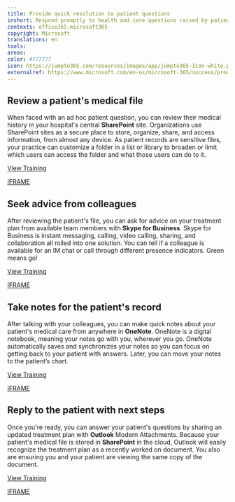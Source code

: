 ```yaml
---
title: Provide quick resolution to patient questions
inshort: Respond promptly to health and care questions raised by patients by easily accessing medical information and connecting with other health professionals.
contexts: office365,microsoft365
copyright: Microsoft
translations: en
tools: 
areas: 
color: #777777
icon: https://jumpto365.com/resources/images/app/jumpto365-Icon-white.png
externalref: https://www.microsoft.com/en-us/microsoft-365/success/productivitylibrary/provide-quick-resolution-to-patient-questions
---
```


## Review a patient's medical file

When faced with an ad hoc patient question, you can review their medical history in your hospital's central **SharePoint** site. Organizations use SharePoint sites as a secure place to store, organize, share, and access information, from almost any device. As patient records are sensitive files, your practice can customize a folder in a list or library to broaden or limit which users can access the folder and what those users can do to it. 

[View Training](https://support.office.com/en-US/article/What-is-SharePoint-97b915e6-651b-43b2-827d-fb25777f446f)

[IFRAME](https://www.microsoft.com/en-us/videoplayer/embed/RE1US0c)

## Seek advice from colleagues

After reviewing the patient's file, you can ask for advice on your treatment plan from available team members with **Skype for Business**. Skype for Business is instant messaging, calling, video calling, sharing, and collaboration all rolled into one solution. You can tell if a colleague is available for an IM chat or call through different presence indicators. Green means go!

[View Training](https://support.office.com/en-US/article/Discover-Skype-for-Business-8a3491a3-c095-4718-80cf-cbbe4afe4eba)

[IFRAME](https://www.microsoft.com/en-us/videoplayer/embed/RE1UEZw)

## Take notes for the patient's record

After talking with your colleagues, you can make quick notes about your patient's medical care from anywhere in **OneNote**. OneNote is a digital notebook, meaning your notes go with you, wherever you go. OneNote automatically saves and synchronizes your notes so you can focus on getting back to your patient with answers. Later, you can move your notes to the patient’s chart.

[View Training](https://support.office.com/en-US/article/Move-or-copy-notes-in-OneNote-2016-for-Mac-7faf1c7f-d6c6-420e-a65c-5ac7c6f6ec27)

[IFRAME](https://www.microsoft.com/en-us/videoplayer/embed/RE1UKbz)

## Reply to the patient with next steps

Once you're ready, you can answer your patient's questions by sharing an updated treatment plan with **Outlook** Modern Attachments. Because your patient's medical file is stored in **SharePoint** in the cloud, Outlook will easily recognize the treatment plan as a recently worked on document. You also are ensuring you and your patient are viewing the same copy of the document.

[View Training](https://support.office.com/en-US/article/Smarter-attachments-1640e4ed-5322-4145-8798-cbf16ca3773e)

[IFRAME](https://www.microsoft.com/en-us/videoplayer/embed/RE1Tugl)

